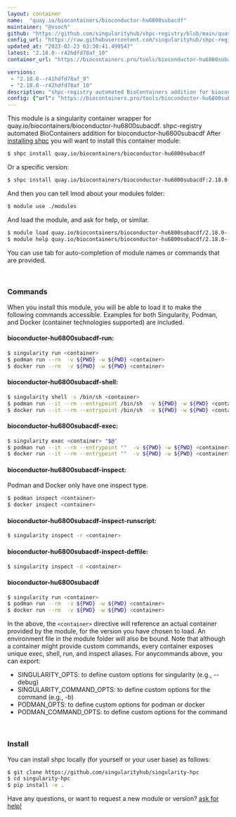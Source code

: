 ```yaml
---
layout: container
name:  "quay.io/biocontainers/bioconductor-hu6800subacdf"
maintainer: "@vsoch"
github: "https://github.com/singularityhub/shpc-registry/blob/main/quay.io/biocontainers/bioconductor-hu6800subacdf/container.yaml"
config_url: "https://raw.githubusercontent.com/singularityhub/shpc-registry/main/quay.io/biocontainers/bioconductor-hu6800subacdf/container.yaml"
updated_at: "2023-02-23 03:30:41.499547"
latest: "2.18.0--r42hdfd78af_10"
container_url: "https://biocontainers.pro/tools/bioconductor-hu6800subacdf"

versions:
 - "2.18.0--r41hdfd78af_9"
 - "2.18.0--r42hdfd78af_10"
description: "shpc-registry automated BioContainers addition for bioconductor-hu6800subacdf"
config: {"url": "https://biocontainers.pro/tools/bioconductor-hu6800subacdf", "maintainer": "@vsoch", "description": "shpc-registry automated BioContainers addition for bioconductor-hu6800subacdf", "latest": {"2.18.0--r42hdfd78af_10": "sha256:ad189a6a7c6e9a1bec23ce1d013dee8e848d73f57ba556700fd5031ebd299e6d"}, "tags": {"2.18.0--r41hdfd78af_9": "sha256:741daf4c0765d82c8d20f3c9743ced032a7b22d17ae87df76a5ecf9fea2d38ba", "2.18.0--r42hdfd78af_10": "sha256:ad189a6a7c6e9a1bec23ce1d013dee8e848d73f57ba556700fd5031ebd299e6d"}, "docker": "quay.io/biocontainers/bioconductor-hu6800subacdf"}
---
```


This module is a singularity container wrapper for quay.io/biocontainers/bioconductor-hu6800subacdf.
shpc-registry automated BioContainers addition for bioconductor-hu6800subacdf
After [installing shpc](#install) you will want to install this container module:


```bash
$ shpc install quay.io/biocontainers/bioconductor-hu6800subacdf
```

Or a specific version:

```bash
$ shpc install quay.io/biocontainers/bioconductor-hu6800subacdf:2.18.0--r42hdfd78af_10
```

And then you can tell lmod about your modules folder:

```bash
$ module use ./modules
```

And load the module, and ask for help, or similar.

```bash
$ module load quay.io/biocontainers/bioconductor-hu6800subacdf/2.18.0--r42hdfd78af_10
$ module help quay.io/biocontainers/bioconductor-hu6800subacdf/2.18.0--r42hdfd78af_10
```

You can use tab for auto-completion of module names or commands that are provided.

<br>

### Commands

When you install this module, you will be able to load it to make the following commands accessible.
Examples for both Singularity, Podman, and Docker (container technologies supported) are included.

#### bioconductor-hu6800subacdf-run:

```bash
$ singularity run <container>
$ podman run --rm  -v ${PWD} -w ${PWD} <container>
$ docker run --rm  -v ${PWD} -w ${PWD} <container>
```

#### bioconductor-hu6800subacdf-shell:

```bash
$ singularity shell -s /bin/sh <container>
$ podman run --it --rm --entrypoint /bin/sh  -v ${PWD} -w ${PWD} <container>
$ docker run --it --rm --entrypoint /bin/sh  -v ${PWD} -w ${PWD} <container>
```

#### bioconductor-hu6800subacdf-exec:

```bash
$ singularity exec <container> "$@"
$ podman run --it --rm --entrypoint ""  -v ${PWD} -w ${PWD} <container> "$@"
$ docker run --it --rm --entrypoint ""  -v ${PWD} -w ${PWD} <container> "$@"
```

#### bioconductor-hu6800subacdf-inspect:

Podman and Docker only have one inspect type.

```bash
$ podman inspect <container>
$ docker inspect <container>
```

#### bioconductor-hu6800subacdf-inspect-runscript:

```bash
$ singularity inspect -r <container>
```

#### bioconductor-hu6800subacdf-inspect-deffile:

```bash
$ singularity inspect -d <container>
```



#### bioconductor-hu6800subacdf

```bash
$ singularity run <container>
$ podman run --rm  -v ${PWD} -w ${PWD} <container>
$ docker run --rm  -v ${PWD} -w ${PWD} <container>
```


In the above, the `<container>` directive will reference an actual container provided
by the module, for the version you have chosen to load. An environment file in the
module folder will also be bound. Note that although a container
might provide custom commands, every container exposes unique exec, shell, run, and
inspect aliases. For anycommands above, you can export:

 - SINGULARITY_OPTS: to define custom options for singularity (e.g., --debug)
 - SINGULARITY_COMMAND_OPTS: to define custom options for the command (e.g., -b)
 - PODMAN_OPTS: to define custom options for podman or docker
 - PODMAN_COMMAND_OPTS: to define custom options for the command

<br>

### Install

You can install shpc locally (for yourself or your user base) as follows:

```bash
$ git clone https://github.com/singularityhub/singularity-hpc
$ cd singularity-hpc
$ pip install -e .
```

Have any questions, or want to request a new module or version? [ask for help!](https://github.com/singularityhub/singularity-hpc/issues)